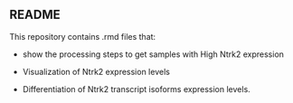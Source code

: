 ## README

This repository contains .rmd files that:

- show the processing steps to get samples with High Ntrk2 expression

- Visualization of Ntrk2 expression levels 

- Differentiation of Ntrk2 transcript isoforms expression levels.

